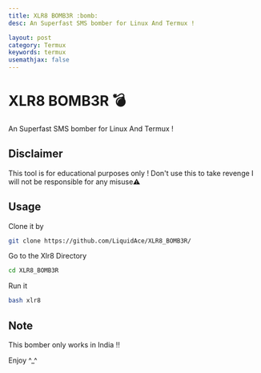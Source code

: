 ```yaml
---
title: XLR8 BOMB3R :bomb:
desc: An Superfast SMS bomber for Linux And Termux !

layout: post
category: Termux
keywords: termux
usemathjax: false
---
```

# XLR8 BOMB3R :bomb:
An Superfast SMS bomber for Linux And Termux !

## Disclaimer
This tool is for educational purposes only !
Don't use this to take revenge
I will not be responsible for any misuse⚠️

## Usage
Clone it by
```bash
git clone https://github.com/LiquidAce/XLR8_BOMB3R/
```
Go to the Xlr8 Directory
```bash
cd XLR8_BOMB3R
```
Run it
```bash
bash xlr8
```

## Note
This bomber only works in India !!

Enjoy ^_^
